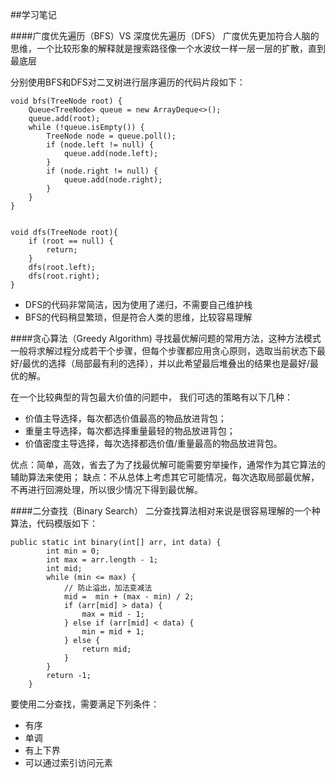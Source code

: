 ##学习笔记

####广度优先遍历（BFS）VS 深度优先遍历（DFS）
广度优先更加符合人脑的思维，一个比较形象的解释就是搜索路径像一个水波纹一样一层一层的扩散，直到最底层

分别使用BFS和DFS对二叉树进行层序遍历的代码片段如下：


```
void bfs(TreeNode root) {
    Queue<TreeNode> queue = new ArrayDeque<>();
    queue.add(root);
    while (!queue.isEmpty()) {
        TreeNode node = queue.poll();
        if (node.left != null) {
            queue.add(node.left);
        }
        if (node.right != null) {
            queue.add(node.right);
        }
    }
}

```

```

void dfs(TreeNode root){
    if (root == null) {
        return;
    }
    dfs(root.left);
    dfs(root.right);
}

```

- DFS的代码非常简洁，因为使用了递归，不需要自己维护栈
- BFS的代码稍显繁琐，但是符合人类的思维，比较容易理解

####贪心算法（Greedy Algorithm)
寻找最优解问题的常用方法，这种方法模式一般将求解过程分成若干个步骤，但每个步骤都应用贪心原则，选取当前状态下最好/最优的选择（局部最有利的选择），并以此希望最后堆叠出的结果也是最好/最优的解。

在一个比较典型的背包最大价值的问题中， 我们可选的策略有以下几种：
- 价值主导选择，每次都选价值最高的物品放进背包；
- 重量主导选择，每次都选择重量最轻的物品放进背包；
- 价值密度主导选择，每次选择都选价值/重量最高的物品放进背包。

优点：简单，高效，省去了为了找最优解可能需要穷举操作，通常作为其它算法的辅助算法来使用；
缺点：不从总体上考虑其它可能情况，每次选取局部最优解，不再进行回溯处理，所以很少情况下得到最优解。

####二分查找（Binary Search）
二分查找算法相对来说是很容易理解的一个种算法，代码模版如下：

```
public static int binary(int[] arr, int data) {
        int min = 0;
        int max = arr.length - 1;
        int mid;
        while (min <= max) {
            // 防止溢出，加法变减法
            mid =  min + (max - min) / 2;
            if (arr[mid] > data) {
                max = mid - 1;
            } else if (arr[mid] < data) {
                min = mid + 1;
            } else {
                return mid;
            }
        }
        return -1;
    }

```

要使用二分查找，需要满足下列条件：
- 有序
- 单调
- 有上下界
- 可以通过索引访问元素


